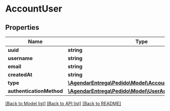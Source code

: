 # AccountUser

## Properties
Name | Type | Description | Notes
------------ | ------------- | ------------- | -------------
**uuid** | **string** |  | [optional] 
**username** | **string** |  | [optional] 
**email** | **string** |  | [optional] 
**createdAt** | **string** |  | [optional] 
**type** | [**\AgendarEntrega\Pedido\Model\AccountUserType**](AccountUserType.md) |  | [optional] 
**authenticationMethod** | [**\AgendarEntrega\Pedido\Model\UserAuthenticationMethod**](UserAuthenticationMethod.md) |  | [optional] 

[[Back to Model list]](../README.md#documentation-for-models) [[Back to API list]](../README.md#documentation-for-api-endpoints) [[Back to README]](../README.md)


